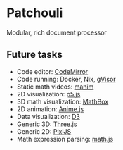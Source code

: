 # Patchouli

Modular, rich document processor

## Future tasks

- Code editor: [CodeMirror](https://codemirror.net/)
- Code running: Docker, Nix, [gVisor](https://gvisor.dev/)
- Static math videos: [manim](https://www.manim.community/)
- 2D visualization: [p5.js](https://p5js.org/get-started/)
- 3D math visualization: [MathBox](https://github.com/unconed/mathbox)
- 2D animation: [Anime.js](https://animejs.com/)
- Data visualization: [D3](https://d3js.org/)
- Generic 3D: [Three.js](https://threejs.org/)
- Generic 2D: [PixiJS](https://pixijs.com/)
- Math expression parsing: [math.js](https://mathjs.org/)

